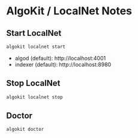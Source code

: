 
# AlgoKit / LocalNet Notes

## Start LocalNet
```bash
algokit localnet start
```

- algod (default): http://localhost:4001
- indexer (default): http://localhost:8980

## Stop LocalNet
```bash
algokit localnet stop
```

## Doctor
```bash
algokit doctor
```
